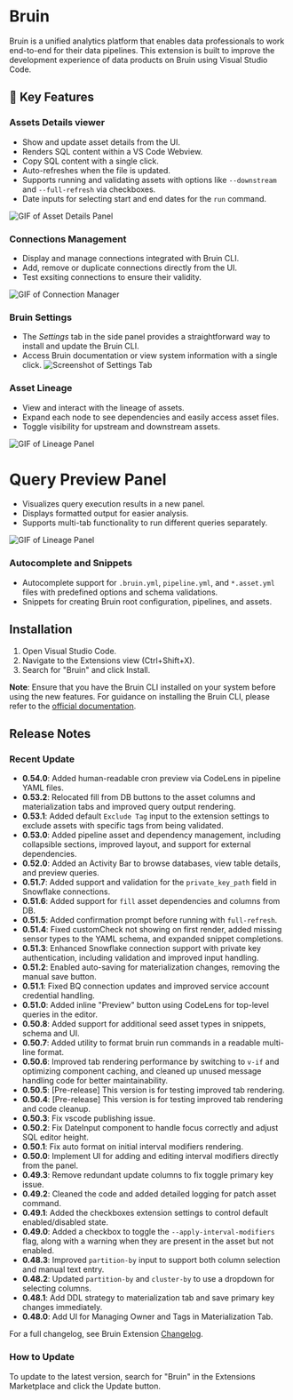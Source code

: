 # Bruin

Bruin is a unified analytics platform that enables data professionals to work end-to-end for their data pipelines. This extension is built to improve the development experience of data products on Bruin using Visual Studio Code.

## 🚀 Key Features

### Assets Details viewer
- Show and update asset details from the UI.
- Renders SQL content within a VS Code Webview.
- Copy SQL content with a single click.
- Auto-refreshes when the file is updated.
- Supports running and validating assets with options like `--downstream` and `--full-refresh` via checkboxes.
- Date inputs for selecting start and end dates for the `run` command.


![GIF of Asset Details Panel](https://github.com/bruin-data/bruin-vscode/blob/main/screenshots/asset-details-tab-new.gif?raw=true)

### Connections Management
- Display and manage connections integrated with Bruin CLI.
- Add, remove or duplicate connections directly from the UI.
- Test exsiting connections to ensure their validity.

![GIF of Connection Manager](https://github.com/bruin-data/bruin-vscode/blob/main/screenshots/manage-connections.gif?raw=true)

### Bruin Settings
- The *Settings* tab in the side panel provides a straightforward way to install and update the Bruin CLI.
- Access Bruin documentation or view system information with a single click.
![Screenshot of Settings Tab](https://github.com/bruin-data/bruin-vscode/blob/main/screenshots/bruin-settings.png?raw=true)

### Asset Lineage
- View and interact with the lineage of assets.
- Expand each node to see dependencies and easily access asset files.
- Toggle visibility for upstream and downstream assets.

![GIF of Lineage Panel](https://github.com/bruin-data/bruin-vscode/blob/main/screenshots/lineage-panel-with-options.gif?raw=true)

# Query Preview Panel
- Visualizes query execution results in a new panel.
- Displays formatted output for easier analysis.
- Supports multi-tab functionality to run different queries separately.

![GIF of Lineage Panel](https://github.com/bruin-data/bruin-vscode/blob/main/screenshots/query-preview-options.gif?raw=true)

### Autocomplete and Snippets
- Autocomplete support for `.bruin.yml`, `pipeline.yml`, and `*.asset.yml` files with predefined options and schema validations.
- Snippets for creating Bruin root configuration, pipelines, and assets.

## Installation

1. Open Visual Studio Code.
2. Navigate to the Extensions view (Ctrl+Shift+X).
3. Search for "Bruin" and click Install.

**Note**: Ensure that you have the Bruin CLI installed on your system before using the new features. For guidance on installing the Bruin CLI, please refer to the [official documentation](https://github.com/bruin-data/bruin).

## Release Notes
### Recent Update
- **0.54.0**: Added human-readable cron preview via CodeLens in pipeline YAML files.
- **0.53.2**: Relocated fill from DB buttons to the asset columns and materialization tabs and improved query output rendering.
- **0.53.1**: Added default `Exclude Tag` input to the extension settings to exclude assets with specific tags from being validated.
- **0.53.0**: Added pipeline asset and dependency management, including collapsible sections, improved layout, and support for external dependencies.
- **0.52.0**: Added an Activity Bar to browse databases, view table details, and preview queries.
- **0.51.7**: Added support and validation for the `private_key_path` field in Snowflake connections.
- **0.51.6**: Added support for `fill` asset dependencies and columns from DB.
- **0.51.5**: Added confirmation prompt before running with `full-refresh`.
- **0.51.4**: Fixed customCheck not showing on first render, added missing sensor types to the YAML schema, and expanded snippet completions.
- **0.51.3**: Enhanced Snowflake connection support with private key authentication, including validation and improved input handling.
- **0.51.2**: Enabled auto-saving for materialization changes, removing the manual save button.
- **0.51.1**: Fixed BQ connection updates and improved service account credential handling.
- **0.51.0**: Added inline "Preview" button using CodeLens for top-level queries in the editor.
- **0.50.8**: Added support for additional seed asset types in snippets, schema and UI.
- **0.50.7**: Added utility to format bruin run commands in a readable multi-line format.
- **0.50.6**: Improved tab rendering performance by switching to `v-if` and optimizing component caching, and cleaned up unused message handling code for better maintainability.
- **0.50.5**: [Pre-release] This version is for testing improved tab rendering.
- **0.50.4**: [Pre-release] This version is for testing improved tab rendering and code cleanup.
- **0.50.3**: Fix vscode publishing issue.
- **0.50.2**: Fix DateInput component to handle focus correctly and adjust SQL editor height.
- **0.50.1**: Fix auto format on initial interval modifiers rendering.
- **0.50.0**: Implement UI for adding and editing interval modifiers directly from the panel.
- **0.49.3**: Remove redundant update columns to fix toggle primary key issue.
- **0.49.2**: Cleaned the code and added detailed logging for patch asset command.
- **0.49.1**: Added the checkboxes extension settings  to control default enabled/disabled state.
- **0.49.0**: Added a checkbox to toggle the `--apply-interval-modifiers` flag, along with a warning when they are present in the asset but not enabled.
- **0.48.3**: Improved `partition-by` input to support both column selection and manual text entry.
- **0.48.2**: Updated `partition-by` and `cluster-by` to use a dropdown for selecting columns.
- **0.48.1**: Add DDL strategy to materialization tab and save primary key changes immediately.
- **0.48.0**: Add UI for Managing Owner and Tags in Materialization Tab.

For a full changelog, see Bruin Extension [Changelog](https://marketplace.visualstudio.com/items/bruin.bruin/changelog).

### How to Update

To update to the latest version, search for "Bruin" in the Extensions Marketplace and click the Update button.

